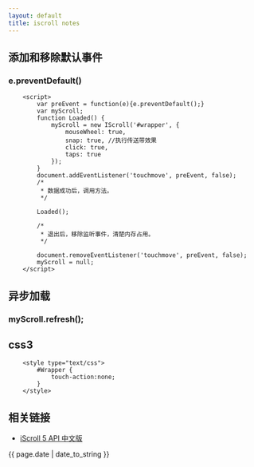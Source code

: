 ```yaml
---
layout: default
title: iscroll notes
---
```

## 添加和移除默认事件

### e.preventDefault()



```
	<script>
		var preEvent = function(e){e.preventDefault();}
		var myScroll;
        function Loaded() {
            myScroll = new IScroll('#wrapper', {
                mouseWheel: true,
                snap: true, //执行传送带效果
                click: true,
                taps: true
            });
        }
		document.addEventListener('touchmove', preEvent, false);
		/*
		 * 数据成功后，调用方法。
		 */
		
		Loaded();
		
		/*
		 * 退出后，移除监听事件，清楚内存占用。
		 */
		
		document.removeEventListener('touchmove', preEvent, false);
		myScroll = null;
	</script>
```

## 异步加载

### myScroll.refresh();

## css3 

```
	<style type="text/css">
		#Wrapper {
			touch-action:none;
		}
	</style>
```

## 相关链接
- [iScroll 5 API 中文版](https://iiunknown.gitbooks.io/iscroll-5-api-cn/content/)

<p>{{ page.date | date_to_string }}</p>